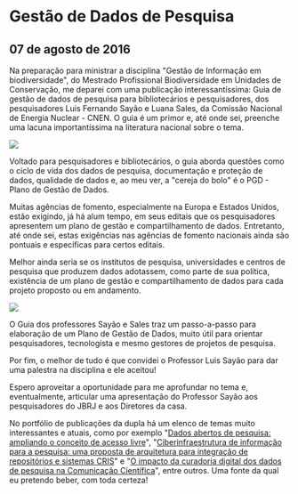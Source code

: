 # Gestão de Dados de Pesquisa
## 07 de agosto de 2016

Na preparação para ministrar a disciplina "Gestão de Informação em biodiversidade", do Mestrado Profissional Biodiversidade em Unidades de Conservação, me deparei com uma publicação interessantíssima: Guia de gestão de dados de pesquisa para bibliotecários e pesquisadores, dos pesquisadores Luis Fernando Sayão e Luana Sales, da Comissão Nacional de Energia Nuclear - CNEN. O guia é um primor e, até onde sei, preenche uma lacuna importantíssima na literatura nacional sobre o tema.

![](http://dalcinweb.s3-website-us-east-1.amazonaws.com/github/BiodivDadosMeta/gestaoDadosPesquisa1.jpg)

Voltado para pesquisadores e bibliotecários, o guia aborda questões como o ciclo de vida dos dados de pesquisa, documentação e proteção de dados, qualidade de dados e, ao meu ver, a "cereja do bolo" é o PGD - Plano de Gestão de Dados.

Muitas agências de fomento, especialmente na Europa e Estados Unidos, estão exigindo, já há alum tempo, em seus editais que os pesquisadores apresentem um plano de gestão e compartilhamento de dados. Entretanto, até onde sei, estas exigências nas agências de fomento nacionais ainda são pontuais e específicas para certos editais.

Melhor ainda seria se os institutos de pesquisa, universidades e centros de pesquisa que produzem dados adotassem, como parte de sua política, existência de um plano de gestão e compartilhamento de dados para cada projeto proposto ou em andamento.

![](http://dalcinweb.s3-website-us-east-1.amazonaws.com/github/BiodivDadosMeta/gestaoDadosPesquisa2.jpg)

O Guia dos professores Sayão e Sales traz um passo-a-passo para elaboração de um Plano de Gestão de Dados, muito útil para orientar pesquisadores, tecnologista e mesmo gestores de projetos de pesquisa.

Por fim, o melhor de tudo é que convidei o Professor Luis Sayão para dar uma palestra na disciplina e ele aceitou!

Espero aproveitar a oportunidade para me aprofundar no tema e, eventualmente, articular uma apresentação do Professor Sayão aos pesquisadores do JBRJ e aos Diretores da casa.

No portfólio de publicações da dupla há um elenco de temas muito interessantes e atuais, como por exemplo "[Dados abertos de pesquisa: ampliando o conceito de acesso livre](https://www.researchgate.net/publication/263618733_Dados_abertos_de_pesquisa_ampliando_o_conceito_de_acesso_livre)", "[Ciberinfraestrutura de informação para a pesquisa: uma proposta de arquitetura para integração de repositórios e sistemas CRIS](https://www.researchgate.net/publication/291946153_Ciberinfraestrutura_de_informacao_para_a_pesquisa_uma_proposta_de_arquitetura_para_integracao_de_repositorios_e_sistemas_CRIS)" e "[O impacto da curadoria digital dos dados de pesquisa na Comunicação Científica](https://www.researchgate.net/publication/274672253_O_impacto_da_curadoria_digital_dos_dados_de_pesquisa_na_Comunicacao_Cientifica)", entre outros. Uma fonte da qual eu pretendo beber, com toda certeza!
